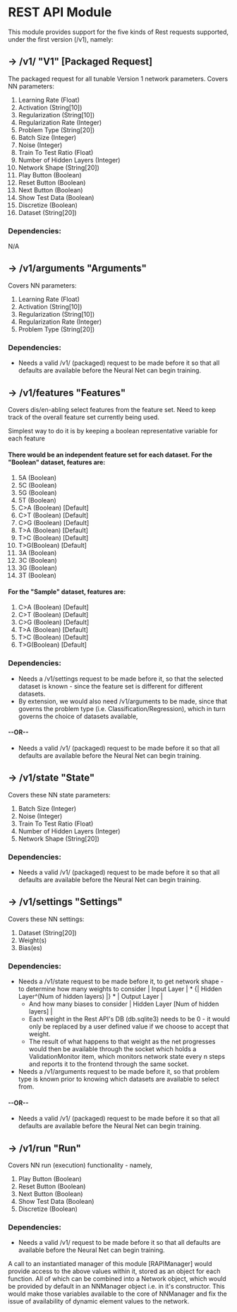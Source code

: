 # REST API Module

This module provides support for the five kinds of Rest requests supported, under the first version (/v1), namely:

## -> /v1/ "V1" [Packaged Request]

The packaged request for all tunable Version 1 network parameters. Covers NN parameters:
1. Learning Rate (Float)
2. Activation (String[10])
3. Regularization (String[10])
4. Regularization Rate (Integer)
5. Problem Type (String[20])
6. Batch Size (Integer)
7. Noise (Integer)
8. Train To Test Ratio (Float)
9. Number of Hidden Layers (Integer)
10. Network Shape (String[20])
11. Play Button (Boolean)
12. Reset Button (Boolean)
13. Next Button (Boolean)    
14. Show Test Data (Boolean)
15. Discretize (Boolean)
17. Dataset (String[20])

### Dependencies:
 N/A

## -> /v1/arguments "Arguments"

Covers NN parameters:
1. Learning Rate (Float)
2. Activation (String[10])
3. Regularization (String[10])
4. Regularization Rate (Integer)
5. Problem Type (String[20])

### Dependencies:

- Needs a valid /v1/ (packaged) request to be made before it so that all defaults are available before the Neural Net can begin training.

## -> /v1/features "Features"

Covers dis/en-abling select features from the feature set.
Need to keep track of the overall feature set currently being used.

Simplest way to do it is by keeping a boolean representative variable for each feature

#### There would be an independent feature set for each dataset. For the "Boolean" dataset, features are:
1. 5A (Boolean)
2. 5C (Boolean)
3. 5G (Boolean)
4. 5T (Boolean)
5. C>A (Boolean) [Default]
6. C>T (Boolean) [Default]
7. C>G (Boolean) [Default]
8. T>A (Boolean) [Default]
9. T>C (Boolean) [Default]
10. T>G(Boolean) [Default]
11. 3A (Boolean)
12. 3C (Boolean)
13. 3G (Boolean)
14. 3T (Boolean)

#### For the "Sample" dataset, features are:
1. C>A (Boolean) [Default]
2. C>T (Boolean) [Default]
3. C>G (Boolean) [Default]
4. T>A (Boolean) [Default]
5. T>C (Boolean) [Default]
6. T>G(Boolean) [Default]

### Dependencies:

- Needs a /v1/settings request to be made before it, so that the selected dataset is known - since the feature set is different for different datasets.
- By extension, we would also need /v1/arguments to be made, since that governs the problem type (i.e. Classification/Regression), which in turn governs the choice of datasets available,

#### --OR--

- Needs a valid /v1/ (packaged) request to be made before it so that all defaults are available before the Neural Net can begin training.

## -> /v1/state "State"

Covers these NN state parameters:
1. Batch Size (Integer)
2. Noise (Integer)
3. Train To Test Ratio (Float)
4. Number of Hidden Layers (Integer)
5. Network Shape (String[20])

### Dependencies:

- Needs a valid /v1/ (packaged) request to be made before it so that all defaults are available before the Neural Net can begin training.

## -> /v1/settings "Settings"

Covers these NN settings:
1. Dataset (String[20])
2. Weight(s)
3. Bias(es)

### Dependencies:
- Needs a /v1/state request to be made before it, to get network shape - to determine how many weights to consider | Input Layer | * {| Hidden Layer^(Num of hidden layers) |} * | Output Layer |
    - And how many biases to consider | Hidden Layer [Num of hidden layers] |  
    - Each weight in the Rest API's DB (db.sqlite3) needs to be 0 - it would only be replaced by a user defined value if we choose to accept that weight.
    - The result of what happens to that weight as the net progresses would then be available through the socket which holds a ValidationMonitor item, which monitors network state every n steps and reports it to the frontend through the same socket.
- Needs a /v1/arguments request to be made before it, so that problem type is known prior to knowing which datasets are available to select from.

#### --OR--

- Needs a valid /v1/ (packaged) request to be made before it so that all defaults are available before the Neural Net can begin training.

## -> /v1/run  "Run"

Covers NN run (execution) functionality - namely,
1. Play Button (Boolean)
2. Reset Button (Boolean)
3. Next Button (Boolean)    
4. Show Test Data (Boolean)
5. Discretize (Boolean)

### Dependencies:
- Needs a valid /v1/ request to be made before it so that all defaults are available before the Neural Net can begin training.


A call to an instantiated manager of this module [RAPIManager] would provide access to the above values within it, stored as an object for each function. All of which can be combined into a Network object, which would be provided by default in an NNManager object i.e. in it's constructor. This would make those variables available to the core of NNManager and fix the issue of availability of dynamic element values to the network.

